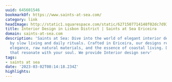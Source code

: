 ```yaml
---
uuid: 645601546
bookmarkOf: https://www.saints-at-sea.com/
category: link
headImage: http://static1.squarespace.com/static/6271507714148f02dc7d93d8/t/64b5496ae5afb921e2ca5b18/1689602410097/saints+new+logo.png?format=1500w
title: Interior Design in Lisbon District | Saints at Sea Ericeira
domain: saints-at-sea.com
description: 'Saints at Sea: Dive into the world of elegant interior design inspired
  by slow living and daily rituals. Crafted in Ericeira, our designs reflect timeless
  elegance, raw natural materials, and the essence of coastal living. Discover spaces
  that resonate with your soul. We provide Interior design serv'
tags:
- saints at sea
date: '2023-03-02T08:14:18.234Z'
highlights:
---
```



